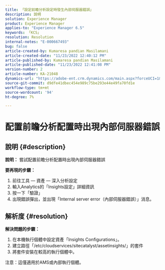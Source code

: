 ```yaml
---
title: 「設定前瞻分析設定時發生內部伺服器錯誤」
description: 說明
solution: Experience Manager
product: Experience Manager
applies-to: "Experience Manager 6.5"
keywords: 「KCS」
resolution: Resolution
internal-notes: "E-000667493"
bug: false
article-created-by: Kumaresa pandian Masilamani
article-created-date: "11/23/2022 12:40:12 PM"
article-published-by: Kumaresa pandian Masilamani
article-published-date: "11/23/2022 12:41:08 PM"
version-number: 2
article-number: KA-21048
dynamics-url: "https://adobe-ent.crm.dynamics.com/main.aspx?forceUCI=1&pagetype=entityrecord&etn=knowledgearticle&id=3632d4f7-2b6b-ed11-9561-6045bd006b3d"
source-git-commit: d9dfe41dbec454e989c75be293e44e49fa70fd1e
workflow-type: tm+mt
source-wordcount: '94'
ht-degree: 7%

---
```


# 配置前瞻分析配置時出現內部伺服器錯誤

## 說明 {#description}


<b>說明：</b>
嘗試配置前瞻分析配置時出現內部伺服器錯誤

<b>要再現的步驟：</b>

1. 前往工具 — 資產 — 深入分析設定
2. 輸入Analytics的「Insights設定」詳細資訊
3. 按一下「驗證」
4. 出現錯誤彈出，並出現「Internal server error（內部伺服器錯誤）」消息。



## 解析度 {#resolution}


<b>解決問題的步驟： </b>

1. 在本機執行個體中設定資產「Insights Configurations」。
2. 建立路徑「/etc/cloudservices/sitecatalyst/assetinsights/」的套件
3. 將套件安裝在較高的執行個體中。


注意：這僅適用於AMS或內部執行個體。
